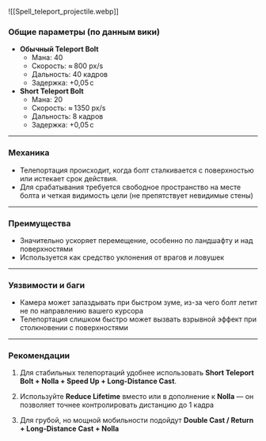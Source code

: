 ![[Spell_teleport_projectile.webp]]

### Общие параметры (по данным вики)

- **Обычный Teleport Bolt** 
	- Мана: 40 
	- Скорость: ≈ 800 px/s   
	- Дальность: 40 кадров
	- Задержка: +0,05 с
- **Short Teleport Bolt**
    - Мана: 20
    - Скорость: ≈ 1350 px/s
    - Дальность: 8 кадров
    - Задержка: +0,05 с
---

### Механика
- Телепортация происходит, когда болт сталкивается с поверхностью или истекает срок действия.
- Для срабатывания требуется свободное пространство на месте болта и четкая видимость цели (не препятствует невидимые стены)
---

### Преимущества
- Значительно ускоряет перемещение, особенно по ландшафту и над поверхностями
- Используется как средство уклонения от врагов и ловушек 
---

### Уязвимости и баги

- Камера может запаздывать при быстром зуме, из-за чего болт летит не по направлению вашего курсора
- Телепортация слишком быстро может вызвать взрывной эффект при столкновении с поверхностями
---

### Рекомендации

1. Для стабильных телепортаций удобнее использовать **Short Teleport Bolt + Nolla + Speed Up + Long-Distance Cast**.
2. Используйте **Reduce Lifetime** вместо или в дополнение к **Nolla** — он позволяет точнее контролировать дистанцию до 1 кадра
    
3. Для грубой, но мощной мобильности подойдут **Double Cast / Return + Long-Distance Cast + Nolla**